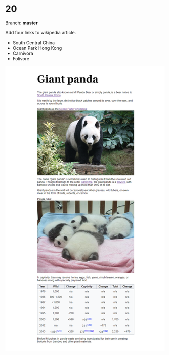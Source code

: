 # 20

Branch: **master**

Add four links to wikipedia article.
- South Central China
- Ocean Park Hong Kong
- Carnivora
- Folivore


![](20-Added.png)